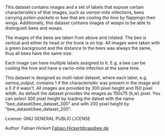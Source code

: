 This dataset contains images and a set of labels that expose certain
characterisitics of that images, such as *varroa-mite* infections, bees carrying
*pollen-packets* or bee that are *cooling the hive* by flappingn their wings.
Additionally, this dataset contains images of *wasps* to be able to distinguish
bees and wasps.

The images of the bees are taken from above and rotated. The bee is vertical and
either its head or the trunk is on top. All images were taken with a green
background and the distance to the bees was always the same, thus all bees have
the same size.

Each image can have multiple labels assigned to it. E.g. a bee can be cooling
the hive and have a varrio-mite infection at the same time.

This dataset is designed as mutli-label dataset, where each label, e.g.
*varroa_output*, contains 1 if the characterisitic was present in the image and
a 0 if it wasn't. All images are provided by 300 pixel height and 150 pixel
witdh. As default the dataset provides the images as 150x75 (h,w) pixel. You can
select 300 pixel height by loading the datset with the name
"bee_dataset/bee_dataset_300" and with 200 pixel height by
"bee_dataset/bee_dataset_200".

License: GNU GENERAL PUBLIC LICENSE

Author: Fabian Hickert <Fabian.Hickert@raspbee.de>
